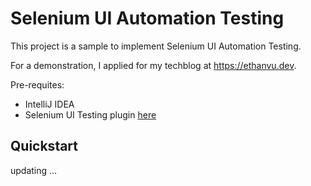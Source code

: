 # Selenium UI Automation Testing

This project is a sample to implement Selenium UI Automation Testing.

For a demonstration, I applied for my techblog at https://ethanvu.dev.

Pre-requites:

- IntelliJ IDEA
- Selenium UI Testing plugin [here](https://plugins.jetbrains.com/plugin/13691-selenium-ui-testing/docs)

## Quickstart

updating ...


